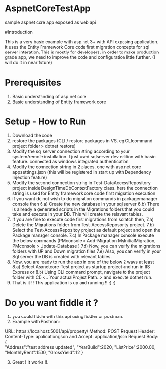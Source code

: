# AspnetCoreTestApp
sample aspnet core app exposed as web api

#Introduction

This is a very basic example with asp.net 3+ with API exposing application. it uses the Entity Framework Core code first migration concepts for sql server interation.
This is mostly for developers. in order to make production grade app, we need to improve the code and configuration little further. (I will do it in near future)

# Prerequisites
1) Basic understanding of asp.net core
2) Basic understanding of Entity framework core

# Setup - How to Run
1) Download the code
2) restore the packages (CLI / restore packages in VS. eg CLIcommand project folder > dotnet restore)
3) Modify the sql server connection string according to your system/remote installation. I just used sqlserver dev edition with basic feature. connected as windows integrated authentication
4) Modify the connection string in 2 places. one with asp.net core appsettings.json (this will be registered in start up with Dependency Injection feature)
5) Modify the second connection string in Test-DataAccessRepository project inside DesignTimeDbContextFactory class. here the connection string is used for Entity framework core code first migration execution
6) if you want do not wish to do migration commands in packagemanager console then
  6.a) Create the new database in your sql server
  6.b) There is already a generated scripts in the Migrations folders that you could take and execute in your DB. This will create the relavant tables.
7) If you are fine to execute code first migrations from scratch then,
  7.a) Delete the Migrations folder from Test-AccessReposority project.
  7.b) Select the Test-AccessRepositoy project as default project and open the Package manager console.
  7.c) In Package manager console execute the below commands (PMconsole > Add-Migration MyInitialMigration, PMconsole > Update-Database )
  7.d) Now, you can verify the migrations folders with UP and Down migration files
  7.e) Also, you can verify in your Sql server the DB is created with relevant tables.
8) Now, you are ready to run the app in one of the below 2 ways at least
  8.a) Select Aspnetcore-Test project as startup project and run in IIS Express or
  8.b) Using CLI command prompt, navigate to the project folder with CD <.. Your actualProject Path..> and execute dotnet run.
9) That is it !! This application is up and running !! :) :)

# Do you want fiddle it ?
1) you could fiddle with this api using fiddler or postman.
2) Example with Postman:

URL: https://localhost:5001/api/property/
Method: POST
Request Header: Content-Type: application/json and Accept: application/json
Request Body: 
{    
    "Address":"test address updated",
    "YearBuild":2020,
    "ListPrice":2000.00,
    "MonthlyRent":1500,
    "GrossYield":12
}

3) Great ! It works !!.
